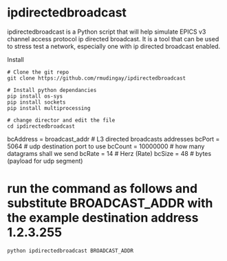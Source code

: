# ipdirectedbroadcast

ipdirectedbroadcast is a Python script that will help simulate EPICS v3 channel access protocol ip directed broadcast. It is a tool that can be used to stress test a network, especially one with ip directed broadcast enabled.

Install

```
# Clone the git repo
git clone https://github.com/rmudingay/ipdirectedbroadcast

# Install python dependancies
pip install os-sys
pip install sockets
pip install multiprocessing

# change director and edit the file
cd ipdirectedbroadcast

```

bcAddress = broadcast_addr                    # L3 directed broadcasts addresses
bcPort    = 5064                              # udp destination port to use
bcCount   = 10000000                          # how many datagrams shall we send
bcRate    = 14                                # Herz (Rate)
bcSize    = 48                                # bytes (payload for udp segment)

# run the command as follows and substitute BROADCAST_ADDR with the example destination address 1.2.3.255
```
python ipdirectedbroadcast BROADCAST_ADDR
```
